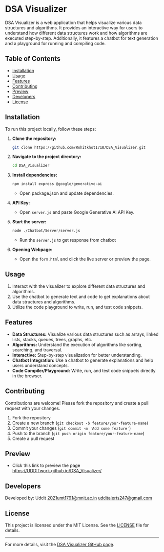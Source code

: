 # DSA Visualizer

DSA Visualizer is a web application that helps visualize various data structures and algorithms. It provides an interactive way for users to understand how different data structures work and how algorithms are executed step-by-step. Additionally, it features a chatbot for text generation and a playground for running and compiling code.

## Table of Contents

- [Installation](#installation)
- [Usage](#usage)
- [Features](#features)
- [Contributing](#contributing)
- [Preview](#preview)
- [Developers](#developers)
- [License](#license)

## Installation

To run this project locally, follow these steps:

1. **Clone the repository:**
    ```bash
    git clone https://github.com/Rohitkhot1718/DSA_Visualizer.git
    ```

2. **Navigate to the project directory:**
    ```bash
    cd DSA_Visualizer
    ```

3. **Install dependencies:**
    ```bash
    npm install express @google/generative-ai
    ```
    - Open package.json and update dependencies.

4. **API Key:**
    - Open `server.js` and paste Google Generative AI API Key.

5. **Start the server:**
    ```bash
    node ./Chatbot/Server/server.js
    ```
    - Run the `server.js` to get response from chatbot

6. **Opening Webpage:**
    - Open the `form.html` and click the live server or preview the page.

## Usage

1. Interact with the visualizer to explore different data structures and algorithms.
2. Use the chatbot to generate text and code to get explanations about data structures and algorithms.
3. Utilize the code playground to write, run, and test code snippets.

## Features

- **Data Structures:** Visualize various data structures such as arrays, linked lists, stacks, queues, trees, graphs, etc.
- **Algorithms:** Understand the execution of algorithms like sorting, searching, and traversal.
- **Interactive:** Step-by-step visualization for better understanding.
- **Chatbot Integration:** Use a chatbot to generate explanations and help users understand concepts.
- **Code Compiler/Playground:** Write, run, and test code snippets directly in the browser.

## Contributing

Contributions are welcome! Please fork the repository and create a pull request with your changes.

1. Fork the repository
2. Create a new branch (`git checkout -b feature/your-feature-name`)
3. Commit your changes (`git commit -m 'Add some feature'`)
4. Push to the branch (`git push origin feature/your-feature-name`)
5. Create a pull request

## Preview
- Click this link to preview the page https://UDDITwork.github.io/DSA_Visualizer/

## Developers

Developed by:
Uddit
2021umt1791@mnit.ac.in
udditalerts247@gmail.com


## License

This project is licensed under the MIT License. See the [LICENSE](LICENSE) file for details.

---

For more details, visit the [DSA Visualizer GitHub page](https://github.com/UDDITwork/DSA_Visualizer).
